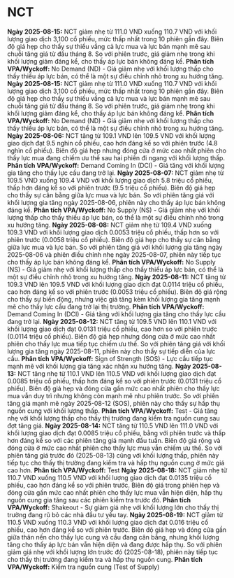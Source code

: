 # NCT

**Ngày 2025-08-15:** NCT giảm nhẹ từ 111.0 VND xuống 110.7 VND với khối lượng giao dịch 3,100 cổ phiếu, mức thấp nhất trong 10 phiên gần đây. Biên độ giá hẹp cho thấy sự thiếu vắng cả lực mua và lực bán mạnh mẽ sau chuỗi tăng giá từ đầu tháng 8. So với phiên trước, giá giảm nhẹ trong khi khối lượng giảm đáng kể, cho thấy áp lực bán không đáng kể. **Phân tích VPA/Wyckoff:** No Demand (ND) - Giá giảm nhẹ với khối lượng thấp cho thấy thiếu áp lực bán, có thể là một sự điều chỉnh nhỏ trong xu hướng tăng.
**Ngày 2025-08-15:** NCT giảm nhẹ từ 111.0 VND xuống 110.7 VND với khối lượng giao dịch 3,100 cổ phiếu, mức thấp nhất trong 10 phiên gần đây. Biên độ giá hẹp cho thấy sự thiếu vắng cả lực mua và lực bán mạnh mẽ sau chuỗi tăng giá từ đầu tháng 8. So với phiên trước, giá giảm nhẹ trong khi khối lượng giảm đáng kể, cho thấy áp lực bán không đáng kể. **Phân tích VPA/Wyckoff:** No Demand (ND) - Giá giảm nhẹ với khối lượng thấp cho thấy thiếu áp lực bán, có thể là một sự điều chỉnh nhỏ trong xu hướng tăng.
**Ngày 2025-08-06:** NCT tăng từ 109.1 VND lên 109.5 VND với khối lượng giao dịch đạt 9.5 nghìn cổ phiếu, cao hơn đáng kể so với phiên trước (4.8 nghìn cổ phiếu). Biên độ giá hẹp nhưng đóng cửa ở mức cao nhất phiên cho thấy lực mua đang chiếm ưu thế sau hai phiên đi ngang với khối lượng thấp. **Phân tích VPA/Wyckoff:** Demand Coming In (DCI) - Giá tăng với khối lượng gia tăng cho thấy lực cầu đang trở lại.
**Ngày 2025-08-07:** NCT giảm nhẹ từ 109.5 VND xuống 109.4 VND với khối lượng giao dịch 5.8 triệu cổ phiếu, thấp hơn đáng kể so với phiên trước (9.5 triệu cổ phiếu). Biên độ giá hẹp cho thấy sự cân bằng giữa lực mua và lực bán. So với phiên tăng giá với khối lượng gia tăng ngày 2025-08-06, phiên này cho thấy áp lực bán không đáng kể. **Phân tích VPA/Wyckoff:** No Supply (NS) - Giá giảm nhẹ với khối lượng thấp cho thấy thiếu áp lực bán, có thể là một sự điều chỉnh nhỏ trong xu hướng tăng.
**Ngày 2025-08-08:** NCT giảm nhẹ từ 109.4 VND xuống 109.3 VND với khối lượng giao dịch 0.0053 triệu cổ phiếu, thấp hơn so với phiên trước (0.0058 triệu cổ phiếu). Biên độ giá hẹp cho thấy sự cân bằng giữa lực mua và lực bán. So với phiên tăng giá với khối lượng gia tăng ngày 2025-08-06 và phiên điều chỉnh nhẹ ngày 2025-08-07, phiên này tiếp tục cho thấy áp lực bán không đáng kể. **Phân tích VPA/Wyckoff:** No Supply (NS) - Giá giảm nhẹ với khối lượng thấp cho thấy thiếu áp lực bán, có thể là một sự điều chỉnh nhỏ trong xu hướng tăng.
**Ngày 2025-08-11:** NCT tăng từ 109.3 VND lên 109.5 VND với khối lượng giao dịch đạt 0.0114 triệu cổ phiếu, cao hơn đáng kể so với phiên trước (0.0053 triệu cổ phiếu). Biên độ giá rộng cho thấy sự biến động, nhưng việc giá tăng kèm khối lượng gia tăng mạnh mẽ cho thấy lực cầu đang trở lại thị trường. **Phân tích VPA/Wyckoff:** Demand Coming In (DCI) - Giá tăng với khối lượng gia tăng cho thấy lực cầu đang trở lại.
**Ngày 2025-08-12:** NCT tăng từ 109.5 VND lên 110.1 VND với khối lượng giao dịch đạt 0.0131 triệu cổ phiếu, cao hơn so với phiên trước (0.0114 triệu cổ phiếu). Biên độ giá hẹp nhưng đóng cửa ở mức cao nhất phiên cho thấy lực mua tiếp tục chiếm ưu thế. So với phiên tăng giá với khối lượng gia tăng ngày 2025-08-11, phiên này cho thấy sự tiếp diễn của lực cầu. **Phân tích VPA/Wyckoff:** Sign of Strength (SOS) - Lực cầu tiếp tục mạnh mẽ với khối lượng gia tăng xác nhận xu hướng tăng.
**Ngày 2025-08-13:** NCT tăng nhẹ từ 110.1 VND lên 110.5 VND với khối lượng giao dịch đạt 0.0085 triệu cổ phiếu, thấp hơn đáng kể so với phiên trước (0.0131 triệu cổ phiếu). Biên độ giá hẹp và đóng cửa gần mức cao nhất phiên cho thấy lực mua vẫn duy trì nhưng không còn mạnh mẽ như phiên trước. So với phiên tăng giá mạnh mẽ ngày 2025-08-12 (SOS), phiên này cho thấy sự hấp thụ nguồn cung với khối lượng thấp. **Phân tích VPA/Wyckoff:** Test - Giá tăng nhẹ với khối lượng thấp cho thấy thị trường đang kiểm tra nguồn cung sau đợt tăng giá.
**Ngày 2025-08-14:** NCT tăng từ 110.5 VND lên 111.0 VND với khối lượng giao dịch đạt 0.0085 triệu cổ phiếu, bằng với phiên trước và thấp hơn đáng kể so với các phiên tăng giá mạnh đầu tuần. Biên độ giá rộng và đóng cửa ở mức cao nhất phiên cho thấy lực mua vẫn chiếm ưu thế. So với phiên tăng giá trước đó (2025-08-13) cũng với khối lượng thấp, phiên này tiếp tục cho thấy thị trường đang kiểm tra và hấp thụ nguồn cung ở mức giá cao hơn. **Phân tích VPA/Wyckoff:** Test
**Ngày 2025-08-18:** NCT giảm nhẹ từ 110.7 VND xuống 110.5 VND với khối lượng giao dịch đạt 0.0135 triệu cổ phiếu, cao hơn đáng kể so với phiên trước. Biên độ giá trong phiên hẹp và đóng cửa gần mức cao nhất phiên cho thấy lực mua vẫn hiện diện, hấp thụ nguồn cung gia tăng sau các phiên kiểm tra trước đó. **Phân tích VPA/Wyckoff:** Shakeout - Sự giảm giá nhẹ với khối lượng lớn cho thấy thị trường đang rũ bỏ các nhà đầu tư yếu tay.
**Ngày 2025-08-19:** NCT giảm từ 110.5 VND xuống 110.3 VND với khối lượng giao dịch đạt 0.016 triệu cổ phiếu, cao hơn đáng kể so với phiên trước. Biên độ giá hẹp và đóng cửa gần giữa thân nến cho thấy lực cung và cầu đang cân bằng, nhưng khối lượng tăng cho thấy áp lực bán vẫn hiện diện và đang được hấp thụ. So với phiên giảm giá nhẹ với khối lượng lớn trước đó (2025-08-18), phiên này tiếp tục cho thấy thị trường đang kiểm tra và hấp thụ nguồn cung. **Phân tích VPA/Wyckoff:** Kiểm tra nguồn cung (Test of Supply)
